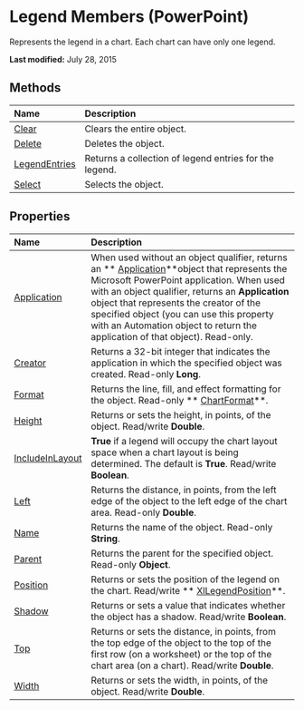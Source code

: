 
# Legend Members (PowerPoint)
Represents the legend in a chart. Each chart can have only one legend.

 **Last modified:** July 28, 2015


## Methods



|**Name**|**Description**|
|:-----|:-----|
| [Clear](a003e3fd-2b90-a799-80d9-1540ccfc33ef.md)|Clears the entire object.|
| [Delete](6b01c62e-4b62-f295-3b85-da5f13abcf18.md)|Deletes the object.|
| [LegendEntries](a6110ddf-76dd-efc9-c6ce-abb260f9534c.md)|Returns a collection of legend entries for the legend.|
| [Select](75f1b399-1e8b-b15f-0e81-4501316d38c1.md)|Selects the object.|

## Properties



|**Name**|**Description**|
|:-----|:-----|
| [Application](655f8308-907a-bdb2-4e20-62ce1579b82c.md)|When used without an object qualifier, returns an  ** [Application](978c2b99-4271-b953-4283-73b5f3d96f41.md)**object that represents the Microsoft PowerPoint application. When used with an object qualifier, returns an  **Application** object that represents the creator of the specified object (you can use this property with an Automation object to return the application of that object). Read-only.|
| [Creator](0c1da39c-9bec-24ba-9d21-62a9bc504b82.md)|Returns a 32-bit integer that indicates the application in which the specified object was created. Read-only  **Long**.|
| [Format](4ebc9ef6-c8c2-cc97-648b-c705fe4c1e71.md)|Returns the line, fill, and effect formatting for the object. Read-only  ** [ChartFormat](bba095c6-2abf-eb14-10d4-35686c06941c.md)**.|
| [Height](53edaa56-87d5-d0c6-05cd-5f55b6394774.md)|Returns or sets the height, in points, of the object. Read/write  **Double**.|
| [IncludeInLayout](2e14a6e0-923b-d383-2e40-dfa17f95df92.md)| **True** if a legend will occupy the chart layout space when a chart layout is being determined. The default is **True**. Read/write  **Boolean**.|
| [Left](b4773f94-6810-f917-2f8a-6da92bbfdd2e.md)|Returns the distance, in points, from the left edge of the object to the left edge of the chart area. Read-only  **Double**.|
| [Name](84be5075-b040-3999-ab57-a7e147f730c0.md)|Returns the name of the object. Read-only  **String**.|
| [Parent](0314a654-13ad-b1fa-fffa-2b070a9ec1fd.md)|Returns the parent for the specified object. Read-only  **Object**.|
| [Position](82d71eda-aa17-b463-9934-6f79fe370f67.md)|Returns or sets the position of the legend on the chart. Read/write  ** [XlLegendPosition](a50f907b-b1ab-9af2-85d3-0dfd25c1eff7.md)**.|
| [Shadow](c5e7a1f8-7888-7b08-59c8-af9d7da45b19.md)|Returns or sets a value that indicates whether the object has a shadow. Read/write  **Boolean**.|
| [Top](c5b00b1e-4e51-b172-0a0a-d6384114a9ec.md)|Returns or sets the distance, in points, from the top edge of the object to the top of the first row (on a worksheet) or the top of the chart area (on a chart). Read/write  **Double**.|
| [Width](5fe06b55-4c3d-f571-3200-cb88107caf96.md)|Returns or sets the width, in points, of the object. Read/write  **Double**.|
